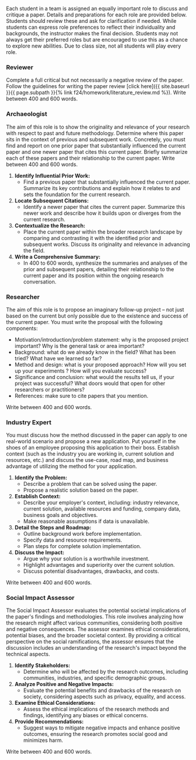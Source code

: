 Each student in a team is assigned an equally important role to discuss and critique a paper. Details and preparations for each role are provided below. Students should review these and ask for clarification if needed. While students can express role preferences to reflect their individuality and backgrounds, the instructor makes the final decision. Students may not always get their preferred roles but are encouraged to use this as a chance to explore new abilities. Due to class size, not all students will play every role.

### Reviewer

Complete a full critical but not necessarily a negative review of the paper. Follow the guidelines for writing the paper review [click here]({{ site.baseurl }}{{ page.subpath }}{% link f24/homework/literature_review.md %}). Write between 400 and 600 words.

### Archaeologist

The aim of this role is to show the originality and relevance of your research with respect to past and future methodology. Determine where this paper sits in the context of previous and subsequent work. Concretely, you must find and report on one prior paper that substantially influenced the current paper and one newer paper that cites this current paper. Briefly summarize each of these papers and their relationship to the current paper. Write between 400 and 600 words.

1. **Identify Influential Prior Work:**
   - Find a previous paper that substantially influenced the current paper. Summarize its key contributions and explain how it relates to and sets the foundation for the current research.
2. **Locate Subsequent Citations:**
   - Identify a newer paper that cites the current paper. Summarize this newer work and describe how it builds upon or diverges from the current research.
3. **Contextualize the Research:**
   - Place the current paper within the broader research landscape by comparing and contrasting it with the identified prior and subsequent works. Discuss its originality and relevance in advancing the field.
4. **Write a Comprehensive Summary:**
   - In 400 to 600 words, synthesize the summaries and analyses of the prior and subsequent papers, detailing their relationship to the current paper and its position within the ongoing research conversation.

### Researcher

The aim of this role is to propose an imaginary follow-up project – not just based on the current but only possible due to the existence and success of the current paper. You must write the proposal with the following components:

- Motivation/introduction/problem statement: why is the proposed project important? Why is the general task or area important?
- Background: what do we already know in the field? What has been tried? What have we learned so far?
- Method and design: what is your proposed approach? How will you set up your experiments ? How will you evaluate success?
- Significance and conclusion: what would the results tell us, if your project was successful? What doors would that open for other researchers or practitioners?
- References: make sure to cite papers that you mention.

Write between 400 and 600 words.

### Industry Expert

You must discuss how the method discussed in the paper can apply to one real-world scenario and propose a new application. Put yourself in the shoes of an employee proposing this application to their boss. Establish context (such as the industry you are working in, current solution and resources, etc.) and discuss the use-case, road map, and business advantage of utilizing the method for your application.

1. **Identify the Problem:**
   - Describe a problem that can be solved using the paper.
   - Propose a realistic solution based on the paper.
2. **Establish Context:**
   - Describe your employer's context, including: industry relevance, current solution, available resources and funding, company data, business goals and objectives.
   - Make reasonable assumptions if data is unavailable.
3. **Detail the Steps and Roadmap:**
   - Outline background work before implementation.
   - Specify data and resource requirements.
   - Plan steps for complete solution implementation.
4. **Discuss the Impact:**
   - Argue why your solution is a worthwhile investment.
   - Highlight advantages and superiority over the current solution.
   - Discuss potential disadvantages, drawbacks, and costs.

Write between 400 and 600 words.

### Social Impact Assessor

The Social Impact Assessor evaluates the potential societal implications of the paper's findings and methodologies. This role involves analyzing how the research might affect various communities, considering both positive and negative consequences. The assessor examines ethical considerations, potential biases, and the broader societal context. By providing a critical perspective on the social ramifications, the assessor ensures that the discussion includes an understanding of the research's impact beyond the technical aspects.

1. **Identify Stakeholders:**
   - Determine who will be affected by the research outcomes, including communities, industries, and specific demographic groups.
2. **Analyze Positive and Negative Impacts:**
   - Evaluate the potential benefits and drawbacks of the research on society, considering aspects such as privacy, equality, and access.
3. **Examine Ethical Considerations:**
   - Assess the ethical implications of the research methods and findings, identifying any biases or ethical concerns.
4. **Provide Recommendations:**
   - Suggest ways to mitigate negative impacts and enhance positive outcomes, ensuring the research promotes social good and minimizes harm.

Write between 400 and 600 words.